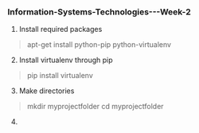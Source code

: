 ### Information-Systems-Technologies---Week-2

1. Install required packages
> apt-get install python-pip python-virtualenv

2. Install virtualenv through pip
> pip install virtualenv

3. Make directories
> mkdir myprojectfolder
> cd myprojectfolder
4. 
